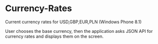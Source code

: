 # Currency-Rates
Current currency rates for USD,GBP,EUR,PLN (Windows Phone 8.1)

User chooses the base currency, then the application asks JSON API for currency rates and displays them on the screen.
